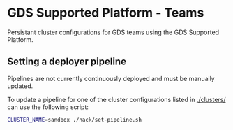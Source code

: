 # GDS Supported Platform - Teams

Persistant cluster configurations for GDS teams using the GDS Supported Platform.

## Setting a deployer pipeline

Pipelines are not currently continuously deployed and must be manually updated.

To update a pipeline for one of the cluster configurations listed in [./clusters/](./clusters) can use the following script:

```sh
CLUSTER_NAME=sandbox ./hack/set-pipeline.sh
```
